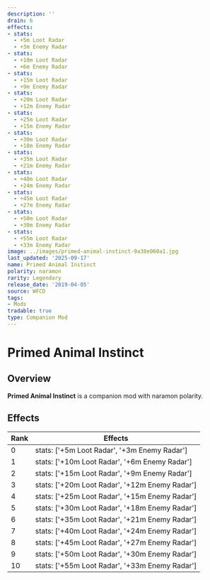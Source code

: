```yaml
---
description: ''
drain: 6
effects:
- stats:
  - +5m Loot Radar
  - +3m Enemy Radar
- stats:
  - +10m Loot Radar
  - +6m Enemy Radar
- stats:
  - +15m Loot Radar
  - +9m Enemy Radar
- stats:
  - +20m Loot Radar
  - +12m Enemy Radar
- stats:
  - +25m Loot Radar
  - +15m Enemy Radar
- stats:
  - +30m Loot Radar
  - +18m Enemy Radar
- stats:
  - +35m Loot Radar
  - +21m Enemy Radar
- stats:
  - +40m Loot Radar
  - +24m Enemy Radar
- stats:
  - +45m Loot Radar
  - +27m Enemy Radar
- stats:
  - +50m Loot Radar
  - +30m Enemy Radar
- stats:
  - +55m Loot Radar
  - +33m Enemy Radar
image: ../images/primed-animal-instinct-9a38e060a1.jpg
last_updated: '2025-09-17'
name: Primed Animal Instinct
polarity: naramon
rarity: Legendary
release_date: '2019-04-05'
source: WFCD
tags:
- Mods
tradable: true
type: Companion Mod
---
```


# Primed Animal Instinct

## Overview

**Primed Animal Instinct** is a companion mod with naramon polarity.

## Effects

| Rank | Effects |
|------|----------|
| 0 | stats: ['+5m Loot Radar', '+3m Enemy Radar'] |
| 1 | stats: ['+10m Loot Radar', '+6m Enemy Radar'] |
| 2 | stats: ['+15m Loot Radar', '+9m Enemy Radar'] |
| 3 | stats: ['+20m Loot Radar', '+12m Enemy Radar'] |
| 4 | stats: ['+25m Loot Radar', '+15m Enemy Radar'] |
| 5 | stats: ['+30m Loot Radar', '+18m Enemy Radar'] |
| 6 | stats: ['+35m Loot Radar', '+21m Enemy Radar'] |
| 7 | stats: ['+40m Loot Radar', '+24m Enemy Radar'] |
| 8 | stats: ['+45m Loot Radar', '+27m Enemy Radar'] |
| 9 | stats: ['+50m Loot Radar', '+30m Enemy Radar'] |
| 10 | stats: ['+55m Loot Radar', '+33m Enemy Radar'] |

